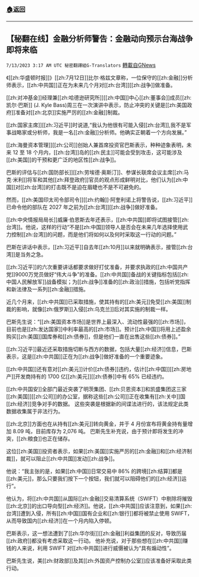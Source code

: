 ###  [:house:返回](README.md)
---


## 【秘翻在线】金融分析师警告：金融动向预示台海战争即将来临
`7/13/2023 3:17 AM UTC 秘密翻譯組G-Translators` [轉載自GNews](https://gnews.org/articles/1456734)

《[[zh:华盛顿时报]]》[[zh:7月12日]]比尔·格兹文章称，一位保守的[[zh:金融]]分析师表示，[[zh:中共国]]正在为未来几个月对[[zh:台湾]][[zh:战争]]做准备。

[[zh:对冲基金]]经理兼[[zh:哈德逊研究所]][[zh:中国]]中心[[zh:董事会]]成员[[zh:凯尔·巴斯]] (J. Kyle Bass)周三在一次演讲中表示，防止冲突的关键是[[zh:美国政府]]准备对[[zh:北京]]实施严厉的[[zh:金融]]制裁。

​​​​​​​​​[[zh:国家主席]][[zh:习近平]]时说道,“我认为他很有可能入侵[[zh:台湾]],我不是军事战略家或分析师，我是一名[[zh:金融]]分析师。他确实正朝着一个方向发展。”

[[zh:海曼资本管理]][[zh:公司]]创始人兼首席投资官巴斯表示，种种迹象表明，未来 12 至 18 个月内，[[zh:台湾]]岛的[[zh:民主]]可能会受到攻击，这可能涉及[[zh:美国]]的干预和更广泛的地区性[[zh:战争]]。

巴斯的评估与[[zh:国防部长]][[zh:劳埃德·奥斯汀]]、参谋长联席会议主席[[zh:马克·米利]]将军和其他[[zh:拜登政府]]官员的观点形成鲜明对比，他们认为[[zh:中国]]对[[zh:台湾]]的打击既不是迫在眉睫也不是不可避免的。

然而，[[zh:美国印太司令部司令]][[zh:约翰]]·阿奎利诺上将警告说，[[zh:习近平]]已命令他的部队在 2027 年之前为[[zh:台湾]][[zh:战争]]做好准备。

[[zh:中央情报局局长]]威廉·伯恩斯去年还表示，[[zh:中共国]]即将试图接管[[zh:台湾]]。他说，这样的行动“不是[[zh:中国]]领导人是否会在未来几年选择使用武力控制[[zh:台湾]]的问题，而是他们将如何以及何时采取这一行动的问题。”

巴斯在讲话中表示，[[zh:习近平]]自去年[[zh:10月]]以来就明确表示，接管[[zh:台湾]]是当务之急。

[[zh:习近平]]的六次重要讲话都要求做好打仗准备，并要求执政的[[zh:中国共产党]]9000万党员做好“伟大斗争”的准备。[[zh:中共国]]备战的关键指标包括[[zh:中国人民解放军]]战备模拟；为[[zh:战争]]准备的[[zh:政治]]措施，包括听党指挥和新法律及一系列[[zh:金融]]措施。

近几个月来，[[zh:中共国]]已采取措施，使其持有的[[zh:美元]]免受[[zh:美国]]制裁的影响，就像[[zh:俄罗斯]]入侵[[zh:乌克兰]]后对其实施的制裁一样。

巴斯先生说：“[[zh:美国资本市场]]是世界上最深入、流动性最强的[[zh:市场]]，目前也是[[zh:发达国家]]中利率最高的[[zh:市场]]。预计[[zh:中国]]将用上述盈余购买[[zh:美国]]国库券和[[zh:债券]]，但是他们一直在出售这些[[zh:债券]]。”

[[zh:习近平]]最近还采取措施切断与西方的数据，包括大量[[zh:经济]]信息，巴斯表示，这是[[zh:中共国]]正在为[[zh:战争]]做好准备的一个重要迹象。

[[zh:中共国]]还有意对[[zh:美元]]计价[[zh:债券]]违约，估计[[zh:中国]][[zh:房地产]]开发商持有的 1700 亿[[zh:美元]][[zh:债券]]中有 65% 已经违约。

[[zh:中共国安]]全部门最近突袭了明茨集团、[[zh:贝恩资本]]和凯盛集团这三家[[zh:美国]][[zh:公司]]的办公室，据称这些[[zh:公司]]正在收集有[[zh:关中]]国[[zh:经济]]竞争对手的数据。 这些突袭是根据新的间谍法进行的，该法规定此类数据收集属于非法行为。

[[zh:北京]]方面也在从持有[[zh:美元]]转向黄金，并于 4 月份宣布将黄金持有量增加 8.09 吨，目前库存为 2,076 吨。 巴斯先生补充说，由于预计即将发生的冲突，[[zh:粮食]]也正在储存。

这位[[zh:美国]]投资者表示，如果[[zh:美国]]实施严厉的[[zh:金融]]和[[zh:经济制裁]]，就可以阻止[[zh:中共国]]发动[[zh:战争]]。

他说：“我主张的是，如果[[zh:中国]]日常交易中 86% 的跨境[[zh:结算]]都是[[zh:美元]]，那么只要我们按下一个按钮，我们就可以阻碍他们的[[zh:经济]]运行”。

他认为，将[[zh:中共国]]从国际[[zh:金融]]交易清算系统（SWIFT）中剔除将摧毁[[zh:北京]]的出口导向型[[zh:经济]]。他说，[[zh:中共国]]应该注意到，如果[[zh:台湾]]遭到入侵，所有[[zh:中国]]国有企业和[[zh:银行]]都将被禁止使用 SWIFT，从而导致国内[[zh:经济]]在一个月内陷入停顿。

巴斯表示，这一想法遭到了[[zh:华尔街]][[zh:金融]]利益集团的反对，导致历届[[zh:政府]]都没有考虑采取这一行动。 他补充说，对于那些想在[[zh:中共国]]赚钱的人来说，利用 SWIFT 对[[zh:中共国]]进行威慑被认为“具有煽动性”。

巴斯先生说，美[[zh:财政部]]及其[[zh:外国资产控制办公室]]应该准备好采取此类行动。
